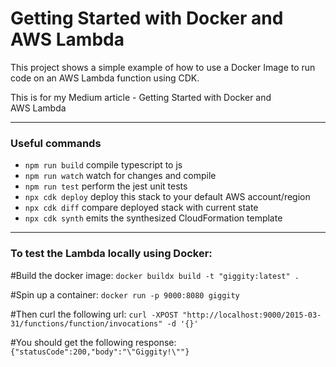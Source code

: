 # Getting Started with Docker and AWS Lambda

This project shows a simple example of how to use a Docker Image to run code on an AWS Lambda function using CDK.

This is for my Medium article - Getting Started with Docker and AWS Lambda

----

### Useful commands

* `npm run build`   compile typescript to js
* `npm run watch`   watch for changes and compile
* `npm run test`    perform the jest unit tests
* `npx cdk deploy`  deploy this stack to your default AWS account/region
* `npx cdk diff`    compare deployed stack with current state
* `npx cdk synth`   emits the synthesized CloudFormation template


----
### To test the Lambda locally using Docker:

#Build the docker image:
`docker buildx build -t "giggity:latest" .`

#Spin up a container:
`docker run -p 9000:8080 giggity`

#Then curl the following url:
`curl -XPOST "http://localhost:9000/2015-03-31/functions/function/invocations" -d '{}'`

#You should get the following response:
`{"statusCode":200,"body":"\"Giggity!\""}`

